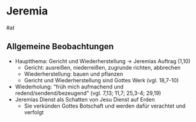 # Jeremia

#at

## Allgemeine Beobachtungen

- Hauptthema: Gericht und Wiederherstellung -> Jeremias Auftrag (1,10)
	- Gericht: ausreißen, niederreißen, zugrunde richten, abbrechen
	- Wiederherstellung: bauen und pflanzen
	- Gericht und Wiederherstellung sind Gottes Werk (vgl. 18,7-10)
- Wiederholung: "früh mich aufmachend und redend/sendend/bezeugend" (vgl. 7,13; 11,7; 25,3-4; 29,19)
- Jeremias Dienst als Schatten von Jesu Dienst auf Erden
	- Sie verkünden Gottes Botschaft und werden dafür verachtet und verfolgt

